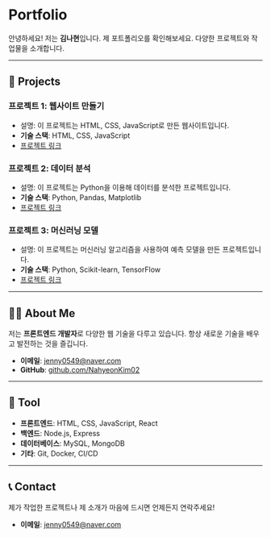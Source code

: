 # Portfolio

안녕하세요! 저는 **김나현**입니다. 제 포트폴리오를 확인해보세요. 다양한 프로젝트와 작업물을 소개합니다.

---

## 📂 Projects

### 프로젝트 1: 웹사이트 만들기

- 설명: 이 프로젝트는 HTML, CSS, JavaScript로 만든 웹사이트입니다.
- **기술 스택**: HTML, CSS, JavaScript
- [프로젝트 링크](https://github.com/NahyeonKim02/project1)

### 프로젝트 2: 데이터 분석

- 설명: 이 프로젝트는 Python을 이용해 데이터를 분석한 프로젝트입니다.
- **기술 스택**: Python, Pandas, Matplotlib
- [프로젝트 링크](https://github.com/NahyeonKim02/project2)

### 프로젝트 3: 머신러닝 모델

- 설명: 이 프로젝트는 머신러닝 알고리즘을 사용하여 예측 모델을 만든 프로젝트입니다.
- **기술 스택**: Python, Scikit-learn, TensorFlow
- [프로젝트 링크](https://github.com/NahyeonKim02/project3)

---

## 👨‍💻 About Me

저는 **프론트엔드 개발자**로 다양한 웹 기술을 다루고 있습니다. 항상 새로운 기술을 배우고 발전하는 것을 즐깁니다.

- **이메일**: [jenny0549@naver.com](mailto:jenny0549@naver.com)
- **GitHub**: [github.com/NahyeonKim02](https://github.com/NahyeonKim02)

---

## 🎨 Tool

- **프론트엔드**: HTML, CSS, JavaScript, React
- **백엔드**: Node.js, Express
- **데이터베이스**: MySQL, MongoDB
- **기타**: Git, Docker, CI/CD

---

## 📞 Contact

제가 작업한 프로젝트나 제 소개가 마음에 드시면 언제든지 연락주세요!

- **이메일**: [jenny0549@naver.com](mailto:jenny0549@naver.com)
